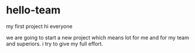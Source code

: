 # hello-team
my first project
hi everyone

we are going to start a new project which means lot for me and for my team and superiors.
i try to give my full effort.
